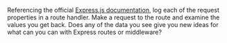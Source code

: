 Referencing the official [Express.js documentation](https://expressjs.com/en/4x/api.html#req), log each of the request properties in a route handler. Make a request to the route and examine the values you get back. Does any of the data you see give you new ideas for what can you can with Express routes or middleware?
